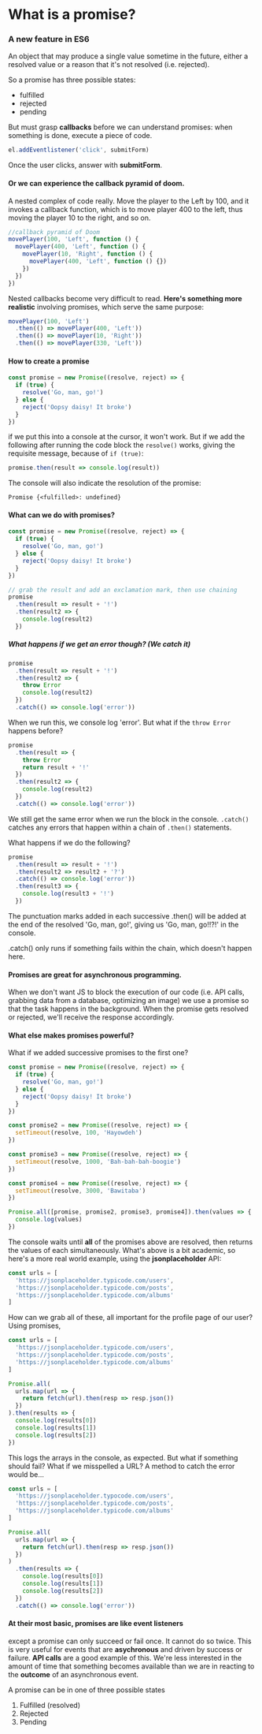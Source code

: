 # What is a promise?

### A new feature in ES6

An object that may produce a single value sometime in the future, either a resolved value or a reason that it's not resolved (i.e. rejected).

So a promise has three possible states:

- fulfilled
- rejected
- pending

But must grasp **callbacks** before we can understand promises:
when something is done, execute a piece of code.

```js
el.addEventlistener('click', submitForm)
```

Once the user clicks, answer with **submitForm**.

#### Or we can experience the callback pyramid of doom.

A nested complex of code really. Move the player to the Left by 100, and it
invokes a callback function, which is to move player 400 to the left,
thus moving the player 10 to the right, and so on.

```js
//callback pyramid of Doom
movePlayer(100, 'Left', function () {
  movePlayer(400, 'Left', function () {
    movePlayer(10, 'Right', function () {
      movePlayer(400, 'Left', function () {})
    })
  })
})
```

Nested callbacks become very difficult to read. **Here's something more realistic**
involving promises, which serve the same purpose:

```js
movePlayer(100, 'Left')
  .then(() => movePlayer(400, 'Left'))
  .then(() => movePlayer(10, 'Right'))
  .then(() => movePlayer(330, 'Left'))
```

#### How to create a promise

```js
const promise = new Promise((resolve, reject) => {
  if (true) {
    resolve('Go, man, go!')
  } else {
    reject('Oopsy daisy! It broke')
  }
})
```

if we put this into a console at the cursor, it won't work.
But if we add the following after running the code block the `resolve()` works, giving
the requisite message, because of `if (true)`:

```js
promise.then(result => console.log(result))
```

The console will also indicate the resolution of the promise:

`Promise {<fulfilled>: undefined}`

#### What can we do with promises?

```js
const promise = new Promise((resolve, reject) => {
  if (true) {
    resolve('Go, man, go!')
  } else {
    reject('Oopsy daisy! It broke')
  }
})

// grab the result and add an exclamation mark, then use chaining
promise
  .then(result => result + '!')
  .then(result2 => {
    console.log(result2)
  })
```

##### What happens if we get an error though? (We _catch_ it)

```js
promise
  .then(result => result + '!')
  .then(result2 => {
    throw Error
    console.log(result2)
  })
  .catch(() => console.log('error'))
```

When we run this, we console log 'error'. But what if the `throw Error` happens before?

```js
promise
  .then(result => {
    throw Error
    return result + '!'
  })
  .then(result2 => {
    console.log(result2)
  })
  .catch(() => console.log('error'))
```

We still get the same error when we run the block in the console. `.catch()` catches
any errors that happen within a chain of `.then()` statements.

What happens if we do the following?

```js
promise
  .then(result => result + '!')
  .then(result2 => result2 + '?')
  .catch(() => console.log('error'))
  .then(result3 => {
    console.log(result3 + '!')
  })
```

The punctuation marks added in each successive .then() will be added at the end
of the resolved 'Go, man, go!', giving us 'Go, man, go!!?!' in the console.

.catch() only runs if something fails within the chain, which doesn't happen here.

#### Promises are great for asynchronous programming.

When we don't want JS to block the execution of our
code (i.e. API calls, grabbing data from a database, optimizing an image) we use a promise so that the
task happens in the background. When the promise gets resolved or rejected, we'll receive the response
accordingly.

#### What else makes promises powerful?

What if we added successive promises to the first one?

```js
const promise = new Promise((resolve, reject) => {
  if (true) {
    resolve('Go, man, go!')
  } else {
    reject('Oopsy daisy! It broke')
  }
})

const promise2 = new Promise((resolve, reject) => {
  setTimeout(resolve, 100, 'Hayowdeh')
})

const promise3 = new Promise((resolve, reject) => {
  setTimeout(resolve, 1000, 'Bah-bah-bah-boogie')
})

const promise4 = new Promise((resolve, reject) => {
  setTimeout(resolve, 3000, 'Bawitaba')
})

Promise.all([promise, promise2, promise3, promise4]).then(values => {
  console.log(values)
})
```

The console waits until **all** of the promises above are resolved, then
returns the values of each simultaneously. What's above is a bit academic,
so here's a more real world example, using the **jsonplaceholder** API:

```js
const urls = [
  'https://jsonplaceholder.typicode.com/users',
  'https://jsonplaceholder.typicode.com/posts',
  'https://jsonplaceholder.typicode.com/albums'
]
```

How can we grab all of these, all important for the profile page of our user?
Using promises,

```js
const urls = [
  'https://jsonplaceholder.typicode.com/users',
  'https://jsonplaceholder.typicode.com/posts',
  'https://jsonplaceholder.typicode.com/albums'
]

Promise.all(
  urls.map(url => {
    return fetch(url).then(resp => resp.json())
  })
).then(results => {
  console.log(results[0])
  console.log(results[1])
  console.log(results[2])
})
```

This logs the arrays in the console, as expected. But what if something should fail?
What if we misspelled a URL?
A method to catch the error would be...

```js
const urls = [
  'https://jsonplaceholder.typocode.com/users',
  'https://jsonplaceholder.typicode.com/posts',
  'https://jsonplaceholder.typicode.com/albums'
]

Promise.all(
  urls.map(url => {
    return fetch(url).then(resp => resp.json())
  })
)
  .then(results => {
    console.log(results[0])
    console.log(results[1])
    console.log(results[2])
  })
  .catch(() => console.log('error'))
```

#### At their most basic, promises are like event listeners

except a promise can only succeed or fail once. It cannot do so twice.
This is very useful for events that are **asychronous** and driven by success or failure.
**API calls** are a good example of this. We're less interested in the amount of time that something becomes available
than we are in reacting to the **outcome** of an asynchronous event.

A promise can be in one of three possible states
1. Fulfilled (resolved)
1. Rejected
1. Pending


